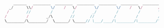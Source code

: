 ```js
    ______   ________  ________  ________  ________  ________  ________  ________ 
  _/      \\/        \/    /   \/        \/        \/    /   \/       / /        \
 /        //         /         /        _/         /         /        \/         /
/         /        _/\        //       //         /         /         /        _/ 
\________/\________/  \______/ \_____// \___/____/\________/\________/\________/  
```
<!--
[![Stats](https://github-readme-stats.vercel.app/api?username=devtaube&show_icons=true&theme=discord_old_blurple)](https://github.com/anuraghazra/github-readme-stats)   
[![Langs](https://github-readme-stats.vercel.app/api/top-langs/?username=devtaube&layout=compact&theme=discord_old_blurple)](https://github.com/anuraghazra/github-readme-stats)
-->
